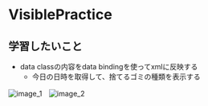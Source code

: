 # VisiblePractice

## 学習したいこと
 - data classの内容をdata bindingを使ってxmlに反映する
   - 今日の日時を取得して、捨てるゴミの種類を表示する

![image_1](https://user-images.githubusercontent.com/47734014/116822221-99f16b80-abb8-11eb-9d89-f84ded2563d2.png)　![image_2](https://user-images.githubusercontent.com/47734014/116822225-9bbb2f00-abb8-11eb-9158-219db61db1a2.png)
